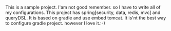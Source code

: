 This is a sample project.
I'am not good remember. so I have to write all of my configurations.
This project has spring[security, data, redis, mvc] and queryDSL.
It is based on gradle and use embed tomcat.
It is'nt the best way to configure gradle project. however I love it.:-)
